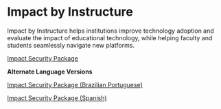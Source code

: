 # Impact by Instructure

Impact by Instructure helps institutions improve technology adoption and evaluate the impact of educational technology, while helping faculty and students seamlessly navigate new platforms.

[Impact Security Package](https://inst.bid/impact/dl)

**Alternate Language Versions**

[Impact Security Package (Brazilian Portuguese)](https://inst.bid/pt-br/impact/dl)

[Impact Security Package (Spanish)](https://inst.bid/es-la/impact/dl)
